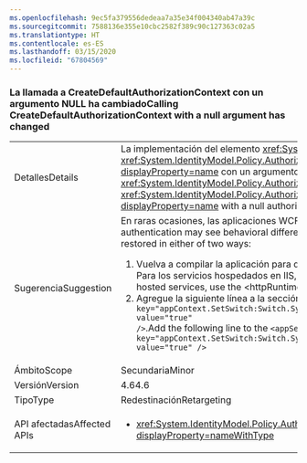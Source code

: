 ```yaml
---
ms.openlocfilehash: 9ec5fa379556dedeaa7a35e34f004340ab47a39c
ms.sourcegitcommit: 7588136e355e10cbc2582f389c90c127363c02a5
ms.translationtype: HT
ms.contentlocale: es-ES
ms.lasthandoff: 03/15/2020
ms.locfileid: "67804569"
---
```

### <a name="calling-createdefaultauthorizationcontext-with-a-null-argument-has-changed"></a><span data-ttu-id="4c72d-101">La llamada a CreateDefaultAuthorizationContext con un argumento NULL ha cambiado</span><span class="sxs-lookup"><span data-stu-id="4c72d-101">Calling CreateDefaultAuthorizationContext with a null argument has changed</span></span>

|   |   |
|---|---|
|<span data-ttu-id="4c72d-102">Detalles</span><span class="sxs-lookup"><span data-stu-id="4c72d-102">Details</span></span>|<span data-ttu-id="4c72d-103">La implementación del elemento <xref:System.IdentityModel.Policy.AuthorizationContext?displayProperty=name> devuelto por una llamada a <xref:System.IdentityModel.Policy.AuthorizationContext.CreateDefaultAuthorizationContext(System.Collections.Generic.IList{System.IdentityModel.Policy.IAuthorizationPolicy})?displayProperty=name> con un argumento authorizationPolicies nulo ha cambiado su implementación en .NET Framework 4.6.</span><span class="sxs-lookup"><span data-stu-id="4c72d-103">The implementation of the <xref:System.IdentityModel.Policy.AuthorizationContext?displayProperty=name> returned by a call to the <xref:System.IdentityModel.Policy.AuthorizationContext.CreateDefaultAuthorizationContext(System.Collections.Generic.IList{System.IdentityModel.Policy.IAuthorizationPolicy})?displayProperty=name> with a null authorizationPolicies argument has changed its implementation in the .NET Framework 4.6.</span></span>|
|<span data-ttu-id="4c72d-104">Sugerencia</span><span class="sxs-lookup"><span data-stu-id="4c72d-104">Suggestion</span></span>|<span data-ttu-id="4c72d-105">En raras ocasiones, las aplicaciones WCF que usan la autenticación personalizada pueden sufrir diferencias de comportamiento.</span><span class="sxs-lookup"><span data-stu-id="4c72d-105">In rare cases, WCF apps that use custom authentication may see behavioral differences.</span></span> <span data-ttu-id="4c72d-106">En estos casos, es posible restaurar el comportamiento anterior de dos maneras:</span><span class="sxs-lookup"><span data-stu-id="4c72d-106">In such cases, the previous behavior can be restored in either of two ways:</span></span><ol><li><span data-ttu-id="4c72d-107">Vuelva a compilar la aplicación para que se dirija a una versión anterior a .NET Framework 4.6.</span><span class="sxs-lookup"><span data-stu-id="4c72d-107">Recompile your app to target an earlier version of the .NET Framework than 4.6.</span></span> <span data-ttu-id="4c72d-108">Para los servicios hospedados en IIS, use el elemento &lt;httpRuntime plataformaDestino=&quot;x.x&quot; /&gt; para establecer como destino una versión anterior de .NET Framework.</span><span class="sxs-lookup"><span data-stu-id="4c72d-108">For IIS-hosted services, use the &lt;httpRuntime targetFramework=&quot;x.x&quot; /&gt; element to target an earlier version of the .NET Framework.</span></span></li><li><span data-ttu-id="4c72d-109">Agregue la siguiente línea a la sección <code>&lt;appSettings&gt;</code> del archivo app.config: <code>&lt;add key=&quot;appContext.SetSwitch:Switch.System.IdentityModel.EnableCachedEmptyDefaultAuthorizationContext&quot; value=&quot;true&quot; /&gt;</code>.</span><span class="sxs-lookup"><span data-stu-id="4c72d-109">Add the following line to the <code>&lt;appSettings&gt;</code> section of your app.config file: <code>&lt;add key=&quot;appContext.SetSwitch:Switch.System.IdentityModel.EnableCachedEmptyDefaultAuthorizationContext&quot; value=&quot;true&quot; /&gt;</code></span></span></li></ol>|
|<span data-ttu-id="4c72d-110">Ámbito</span><span class="sxs-lookup"><span data-stu-id="4c72d-110">Scope</span></span>|<span data-ttu-id="4c72d-111">Secundaria</span><span class="sxs-lookup"><span data-stu-id="4c72d-111">Minor</span></span>|
|<span data-ttu-id="4c72d-112">Versión</span><span class="sxs-lookup"><span data-stu-id="4c72d-112">Version</span></span>|<span data-ttu-id="4c72d-113">4.6</span><span class="sxs-lookup"><span data-stu-id="4c72d-113">4.6</span></span>|
|<span data-ttu-id="4c72d-114">Tipo</span><span class="sxs-lookup"><span data-stu-id="4c72d-114">Type</span></span>|<span data-ttu-id="4c72d-115">Redestinación</span><span class="sxs-lookup"><span data-stu-id="4c72d-115">Retargeting</span></span>|
|<span data-ttu-id="4c72d-116">API afectadas</span><span class="sxs-lookup"><span data-stu-id="4c72d-116">Affected APIs</span></span>|<ul><li><xref:System.IdentityModel.Policy.AuthorizationContext.CreateDefaultAuthorizationContext(System.Collections.Generic.IList{System.IdentityModel.Policy.IAuthorizationPolicy})?displayProperty=nameWithType></li></ul>|
